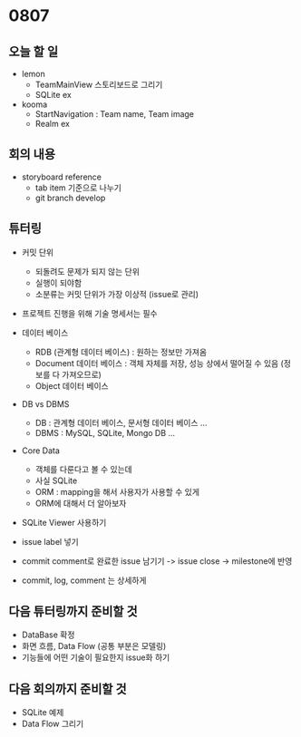 # 0807

## 오늘 할 일
- lemon
  - TeamMainView 스토리보드로 그리기
  - SQLite ex
- kooma
  - StartNavigation : Team name, Team image
  - Realm ex

## 회의 내용
- storyboard reference
  - tab item 기준으로 나누기
  - git branch develop

## 튜터링
- 커밋 단위
  - 되돌려도 문제가 되지 않는 단위
  - 실행이 되야함
  - 소분류는 커밋 단위가 가장 이상적 (issue로 관리)

- 프로젝트 진행을 위해 기술 명세서는 필수

- 데이터 베이스
  - RDB (관계형 데이터 베이스) : 원하는 정보만 가져옴
  - Document 데이터 베이스 : 객체 자체를 저장, 성능 상에서 떨어질 수 있음 (정보를 다 가져오므로)
  - Object 데이터 베이스

- DB vs DBMS
  - DB : 관계형 데이터 베이스, 문서형 데이터 베이스 ...
  - DBMS : MySQL, SQLite, Mongo DB ...

- Core Data
  - 객체를 다룬다고 볼 수 있는데
  - 사실 SQLite
  - ORM : mapping을 해서 사용자가 사용할 수 있게
  - ORM에 대해서 더 알아보자

- SQLite Viewer 사용하기

- issue label 넣기
- commit comment로 완료한 issue 남기기 -> issue close -> milestone에 반영

- commit, log, comment 는 상세하게

## 다음 튜터링까지 준비할 것
- DataBase 확정
- 화면 흐름, Data Flow (공통 부분은 모델링)
- 기능들에 어떤 기술이 필요한지 issue화 하기

## 다음 회의까지 준비할 것
- SQLite 예제
- Data Flow 그리기

